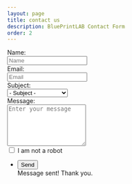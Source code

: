 ```yaml
---
layout: page
title: contact us
description: BluePrintLAB Contact Form
order: 2
---
```


<section>
	<form method="post" action="https://getsimpleform.com/messages?form_api_token=af201f2a2487815fb1d745822af038bc" onsubmit="return myFunction(sent)">
		<div class="row uniform">
			<div class="6u 12u$(xsmall)">
				Name: <br />
				<input type="text" name="name" id="body" value="" placeholder="Name" required />
			</div>
			<div class="6u$ 12u$(xsmall)">
				Email: <br />
				<input type="email" name="email" id="body" value="" placeholder="Email" required />
			</div>
			<div class="12u$">
				Subject: <br />
				<div class="select-wrapper">
					<select name="subject" id="subject">
						<option value="">- Subject -</option>
						<option value="Contact Form - Business Inquiry">Business Inquiry</option>
						<option value="Contact Form - Media Inquiry">Media Inquiry</option>
						<option value="Contact Form - Employment">Employment Inquiry</option>
					</select>
				</div>
			</div>
			<div class="12u$">
				Message: <br />
				<textarea name="body" id="body" placeholder="Enter your message" rows="6"></textarea>
			</div>
			<div class="6u$ 12u$(small)">
				<input type="hidden" name="human" value="no" />
				<input type="checkbox" id="human" name="human" value="yes" />
				<label for="human">I am not a robot</label>
			</div>
			<div class="12u$">
				<ul class="actions">
					<li><input type="submit" value="Send" class="special" /></li>
					<div id="sent">Message sent! Thank you.</div>
				</ul>
			</div>
		</div>
	</form>
</section>
<script src="{{ "/assets/js/sent.js" | relative_url }}"></script>